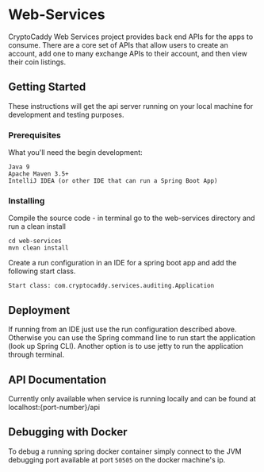 # Web-Services

CryptoCaddy Web Services project provides back end APIs for the apps to consume.  There are a core set of APIs that allow users to create an account, add one to many exchange APIs to their account, and then view their coin listings.

## Getting Started

These instructions will get the api server running on your local machine for development and testing purposes.

### Prerequisites

What you'll need the begin development:

```
Java 9
Apache Maven 3.5+
IntelliJ IDEA (or other IDE that can run a Spring Boot App)
```

### Installing

Compile the source code - in terminal go to the web-services directory and run a clean install

```
cd web-services
mvn clean install
```

Create a run configuration in an IDE for a spring boot app and add the following start class.

```
Start class: com.cryptocaddy.services.auditing.Application
```


## Deployment

If running from an IDE just use the run configuration described above.  
Otherwise you can use the Spring command line to run start the application (look up Spring CLI).
Another option is to use jetty to run the application through terminal.

## API Documentation

Currently only available when service is running locally and can be found at localhost:{port-number}/api

## Debugging with Docker

To debug a running spring docker container simply connect to the JVM debugging port available at port `50505` on the docker machine's ip.



